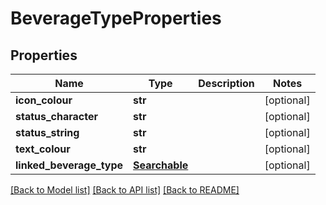 # BeverageTypeProperties

## Properties
Name | Type | Description | Notes
------------ | ------------- | ------------- | -------------
**icon_colour** | **str** |  | [optional] 
**status_character** | **str** |  | [optional] 
**status_string** | **str** |  | [optional] 
**text_colour** | **str** |  | [optional] 
**linked_beverage_type** | [**Searchable**](Searchable.md) |  | [optional] 

[[Back to Model list]](../README.md#documentation-for-models) [[Back to API list]](../README.md#documentation-for-api-endpoints) [[Back to README]](../README.md)

